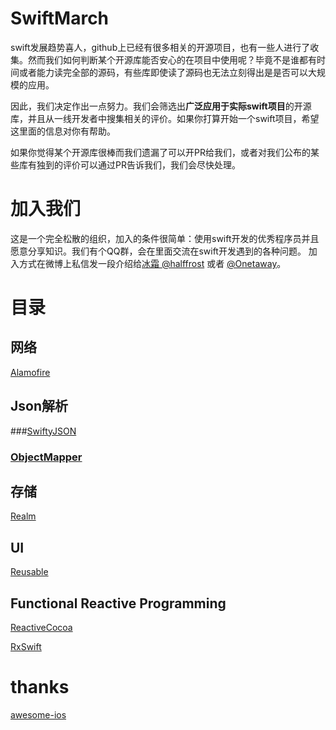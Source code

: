 # SwiftMarch
swift发展趋势喜人，github上已经有很多相关的开源项目，也有一些人进行了收集。然而我们如何判断某个开源库能否安心的在项目中使用呢？毕竟不是谁都有时间或者能力读完全部的源码，有些库即使读了源码也无法立刻得出是是否可以大规模的应用。

因此，我们决定作出一点努力。我们会筛选出**广泛应用于实际swift项目**的开源库，并且从一线开发者中搜集相关的评价。如果你打算开始一个swift项目，希望这里面的信息对你有帮助。

如果你觉得某个开源库很棒而我们遗漏了可以开PR给我们，或者对我们公布的某些库有独到的评价可以通过PR告诉我们，我们会尽快处理。

# 加入我们
这是一个完全松散的组织，加入的条件很简单：使用swift开发的优秀程序员并且愿意分享知识。我们有个QQ群，会在里面交流在swift开发遇到的各种问题。
加入方式在微博上私信发一段介绍给[冰霜 @halffrost]( http://weibo.com/u/1936502837) 或者 [@Onetaway](http://weibo.com/u/1683298872)。

# 目录

## 网络
 [Alamofire](https://github.com/Alamofire/Alamofire)

## Json解析
###[SwiftyJSON](https://github.com/SwiftyJSON/SwiftyJSON)

### [ObjectMapper](https://github.com/Hearst-DD/ObjectMapper)

## 存储
[Realm](https://realm.io/cn)

## UI
[Reusable](https://github.com/AliSoftware/Reusable)

## Functional Reactive Programming
[ReactiveCocoa](https://github.com/ReactiveCocoa/ReactiveCocoa)

[RxSwift](https://github.com/ReactiveX/RxSwift)

# thanks
[awesome-ios](https://github.com/vsouza/awesome-ios)



